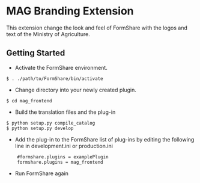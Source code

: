 MAG Branding Extension
==============

This extension change the look and feel of FormShare with the logos and text of the Ministry of Agriculture.

Getting Started
---------------

- Activate the FormShare environment.
```
$ . ./path/to/FormShare/bin/activate
```

- Change directory into your newly created plugin.
```
$ cd mag_frontend
```

- Build the translation files and the plug-in
```
$ python setup.py compile_catalog
$ python setup.py develop
```

- Add the plug-in to the FormShare list of plug-ins by editing the following line in development.ini or production.ini
```
    #formshare.plugins = examplePlugin
    formshare.plugins = mag_frontend
```

- Run FormShare again
